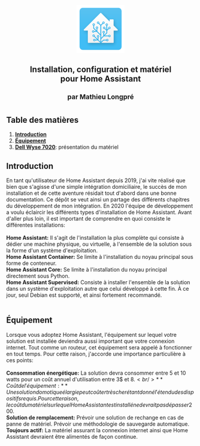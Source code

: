 <div align="center">
    <figure>
        <div>
            <img src="/images/icon_ha.png" alt="" width="128" height="128" />
        </div>
    </figure>
</div>
<h2 align="center">
   Installation, configuration et matériel<br/>pour Home Assistant<br/><br/><sup>par Mathieu Longpré</sup>
</h2>

## Table des matières

1. **[Introduction](#introduction)**
2. **[Équipement](#équipement)**
3. **[Dell Wyse 7020](https://github.com/logicup-connected/home-assistant/blob/main/WYSE-7020.md)**: présentation du matériel


## Introduction
En tant qu'utilisateur de Home Assistant depuis 2019, j'ai vite réalisé que bien que s'agisse d'une simple intégration domiciliaire, le succès de mon installation et de cette aventure résidait tout d'abord dans une bonne documentation. Ce dépôt se veut ainsi un partage des différents chapitres du développement de mon intégration.
En 2020 l'équipe de développement a voulu éclaircir les différents types d'installation de Home Assistant. Avant d'aller plus loin, il est important de comprendre en quoi consiste le différentes installations:<br/><br/>
**Home Assistant:** Il s'agit de l'installation la plus complète qui consiste à dédier une machine physique, ou virtuelle, à l'ensemble de la solution sous la forme d'un système d'exploitation.<br/>
**Home Assistant Container:** Se limite à l'installation du noyau principal sous forme de conteneur.<br/>
**Home Assistant Core:** Se limite à l'installation du noyau principal directement sous Python.<br/>
**Home Assistant Supervised:** Consiste à installer l'ensemble de la solution dans un système d'exploitation autre que celui développé à cette fin. À ce jour, seul Debian est supporté, et ainsi fortement recommandé.<br/><br/>

## Équipement
Lorsque vous adoptez Home Assistant, l'équipement sur lequel votre solution est installée deviendra aussi important que votre connexion internet. Tout comme un routeur, cet équipement sera appelé à fonctionner en tout temps. Pour cette raison, j'accorde une importance particulière à ces points:<br/><br/>
**Consommation énergétique:** La solution devra consommer entre 5 et 10 watts pour un coût annuel d'utilisation entre 3$ et 8$.<br/>
**Coût de l'équipement:** Une solution domotique élargie peut coûter très cher étant donné l'étendu des dispositifs requis. Pour cette raison, le coût du matériel sur lequel Home Assistant est installé ne devrait pas dépasser 200$.<br/>
**Solution de remplacement:** Prévoir une solution de rechange en cas de panne de matériel. Prévoir une méthodologie de sauvegarde automatique.<br/>
**Toujours actif:** La matériel assurant la connexion internet ainsi que Home Assistant devraient être alimentés de façon continue. <br/>
